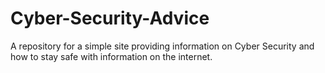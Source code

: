 # Cyber-Security-Advice
A repository for a simple site providing information on Cyber Security and how to stay safe with information on the internet.
